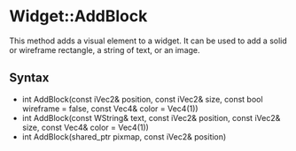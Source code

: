 # Widget::AddBlock #
This method adds a visual element to a widget. It can be used to add a solid or wireframe rectangle, a string of text, or an image.

## Syntax ##
- int AddBlock(const iVec2& position, const iVec2& size, const bool wireframe = false, const Vec4& color = Vec4(1))
- int AddBlock(const WString& text, const iVec2& position, const iVec2& size, const Vec4& color = Vec4(1))
- int AddBlock(shared_ptr<Pixmap> pixmap, const iVec2& position)